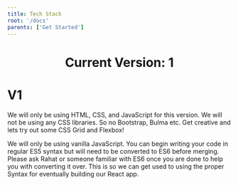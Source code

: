 ```yaml
---
title: Tech Stack
root: '/docs'
parents: ['Get Started']
---
```


<h1 align="center">
  Current Version: 1
</h1>

# V1 

We will only be using HTML, CSS, and JavaScript for this version. We will not be using any CSS libraries. So no Bootstrap, Bulma etc. Get creative and lets try out some CSS Grid and Flexbox! 

We will only be using vanilla JavaScript. You can begin writing your code in regular ES5 syntax but will need to be converted to ES6 before merging. Please ask Rahat or someone familiar with ES6 once you are done to help you with converting it over. This is so we can get used to using the proper Syntax for eventually building our React app. 